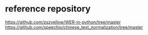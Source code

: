 # reference repository
https://github.com/zszyellow/WER-in-python/tree/master 
https://github.com/speechio/chinese_text_normalization/tree/master 